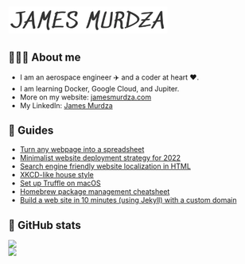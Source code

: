 # <img src="./jamesmurdza.png" alt="James Murdza" width="320" />

## 👨🏼‍💻 About me

- I am an aerospace engineer ✈️ and a coder at heart ❤️.
- I am learning Docker, Google Cloud, and Jupiter.
- More on my website: [jamesmurdza.com]()
- My LinkedIn: [James Murdza](https://www.linkedin.com/in/jamesmurdza/)

## 📓 Guides

- [Turn any webpage into a spreadsheet](https://gist.github.com/jamesmurdza/dc4835719af03b3754aad51c37a4414c)
- [Minimalist website deployment strategy for 2022](https://gist.github.com/jamesmurdza/2992ca7c300e105185e0d4f404535799)
- [Search engine friendly website localization in HTML](https://gist.github.com/jamesmurdza/60f35abea0be215655ce5dcd1f6b6acf)
- [XKCD-like house style](https://gist.github.com/jamesmurdza/358ea01f07df3eddeddd7aa64a82e1dd)
- [Set up Truffle on macOS](https://gist.github.com/jamesmurdza/e5b5e7c2f211cc264d0f8595e53c5f5d)
- [Homebrew package management cheatsheet](https://gist.github.com/jamesmurdza/6e5f86bae7d3b3db4201a52045a5e477)
- [Build a web site in 10 minutes (using Jekyll) with a custom domain](https://gist.github.com/jamesmurdza/40f4f187b06ea140e446082b40f200b7)

## 🐙 GitHub stats

<img src="https://github-readme-stats.vercel.app/api?username=jamesmurdza" align="left" width="425" />
<img src="https://github-readme-stats.vercel.app/api/top-langs/?username=jamesmurdza" align="left" width="255" />
